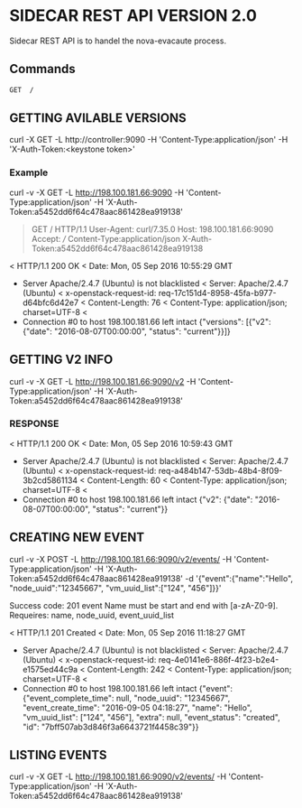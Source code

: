 # SIDECAR REST API VERSION 2.0

Sidecar REST API is to handel the nova-evacaute process.

## Commands

```html
GET  /
```

## GETTING AVILABLE VERSIONS

curl -X GET -L http://controller:9090 -H 'Content-Type:application/json' -H 'X-Auth-Token:&lt;keystone token&gt;'

### Example

curl -v -X GET -L http://198.100.181.66:9090 -H 'Content-Type:application/json' -H 'X-Auth-Token:a5452dd6f64c478aac861428ea919138'

> GET / HTTP/1.1
> User-Agent: curl/7.35.0
> Host: 198.100.181.66:9090
> Accept: */*
> Content-Type:application/json
> X-Auth-Token:a5452dd6f64c478aac861428ea919138
> 
< HTTP/1.1 200 OK
< Date: Mon, 05 Sep 2016 10:55:29 GMT
* Server Apache/2.4.7 (Ubuntu) is not blacklisted
< Server: Apache/2.4.7 (Ubuntu)
< x-openstack-request-id: req-17c151d4-8958-45fa-b977-d64bfc6d42e7
< Content-Length: 76
< Content-Type: application/json; charset=UTF-8
< 
* Connection #0 to host 198.100.181.66 left intact
{"versions": [{"v2": {"date": "2016-08-07T00:00:00", "status": "current"}}]}

## GETTING V2 INFO

curl -v -X GET -L http://198.100.181.66:9090/v2 -H 'Content-Type:application/json' -H 'X-Auth-Token:a5452dd6f64c478aac861428ea919138'

### RESPONSE

< HTTP/1.1 200 OK
< Date: Mon, 05 Sep 2016 10:59:43 GMT
* Server Apache/2.4.7 (Ubuntu) is not blacklisted
< Server: Apache/2.4.7 (Ubuntu)
< x-openstack-request-id: req-a484b147-53db-48b4-8f09-3b2cd5861134
< Content-Length: 60
< Content-Type: application/json; charset=UTF-8
< 
* Connection #0 to host 198.100.181.66 left intact
{"v2": {"date": "2016-08-07T00:00:00", "status": "current"}} 

## CREATING NEW EVENT
curl -v -X  POST -L http://198.100.181.66:9090/v2/events/ -H 'Content-Type:application/json' -H 'X-Auth-Token:a5452dd6f64c478aac861428ea919138' -d '{"event":{"name":"Hello", "node_uuid":"12345667", "vm_uuid_list":["124", "456"]}}'

Success code: 201
event Name must be start and end with [a-zA-Z0-9].
Requeires: name, node_uuid, event_uuid_list

< HTTP/1.1 201 Created
< Date: Mon, 05 Sep 2016 11:18:27 GMT
* Server Apache/2.4.7 (Ubuntu) is not blacklisted
< Server: Apache/2.4.7 (Ubuntu)
< x-openstack-request-id: req-4e0141e6-886f-4f23-b2e4-e1575ed44c9a
< Content-Length: 242
< Content-Type: application/json; charset=UTF-8
< 
* Connection #0 to host 198.100.181.66 left intact
{"event": {"event_complete_time": null, "node_uuid": "12345667", "event_create_time": "2016-09-05 04:18:27", "name": "Hello", "vm_uuid_list": ["124", "456"], "extra": null, "event_status": "created", "id": "7bff507ab3d846f3a6643721f4458c39"}}





## LISTING EVENTS

curl -v -X  GET -L http://198.100.181.66:9090/v2/events/ -H 'Content-Type:application/json' -H 'X-Auth-Token:a5452dd6f64c478aac861428ea919138'


